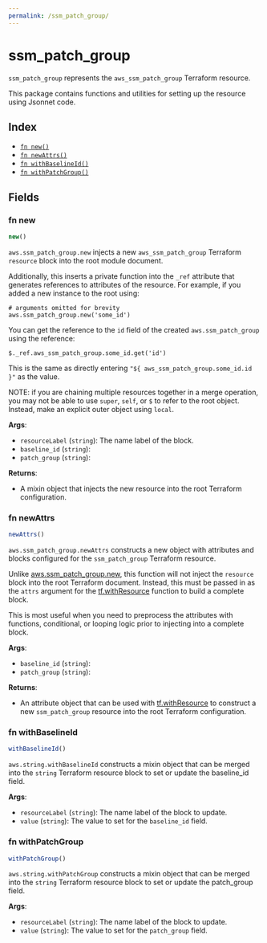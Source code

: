 ```yaml
---
permalink: /ssm_patch_group/
---
```


# ssm_patch_group

`ssm_patch_group` represents the `aws_ssm_patch_group` Terraform resource.



This package contains functions and utilities for setting up the resource using Jsonnet code.


## Index

* [`fn new()`](#fn-new)
* [`fn newAttrs()`](#fn-newattrs)
* [`fn withBaselineId()`](#fn-withbaselineid)
* [`fn withPatchGroup()`](#fn-withpatchgroup)

## Fields

### fn new

```ts
new()
```


`aws.ssm_patch_group.new` injects a new `aws_ssm_patch_group` Terraform `resource`
block into the root module document.

Additionally, this inserts a private function into the `_ref` attribute that generates references to attributes of the
resource. For example, if you added a new instance to the root using:

    # arguments omitted for brevity
    aws.ssm_patch_group.new('some_id')

You can get the reference to the `id` field of the created `aws.ssm_patch_group` using the reference:

    $._ref.aws_ssm_patch_group.some_id.get('id')

This is the same as directly entering `"${ aws_ssm_patch_group.some_id.id }"` as the value.

NOTE: if you are chaining multiple resources together in a merge operation, you may not be able to use `super`, `self`,
or `$` to refer to the root object. Instead, make an explicit outer object using `local`.

**Args**:
  - `resourceLabel` (`string`): The name label of the block.
  - `baseline_id` (`string`): 
  - `patch_group` (`string`): 

**Returns**:
- A mixin object that injects the new resource into the root Terraform configuration.


### fn newAttrs

```ts
newAttrs()
```


`aws.ssm_patch_group.newAttrs` constructs a new object with attributes and blocks configured for the `ssm_patch_group`
Terraform resource.

Unlike [aws.ssm_patch_group.new](#fn-ssm_patch_groupnew), this function will not inject the `resource`
block into the root Terraform document. Instead, this must be passed in as the `attrs` argument for the
[tf.withResource](https://github.com/tf-libsonnet/core/tree/main/docs#fn-withresource) function to build a complete block.

This is most useful when you need to preprocess the attributes with functions, conditional, or looping logic prior to
injecting into a complete block.

**Args**:
  - `baseline_id` (`string`): 
  - `patch_group` (`string`): 

**Returns**:
  - An attribute object that can be used with [tf.withResource](https://github.com/tf-libsonnet/core/tree/main/docs#fn-withresource) to construct a new `ssm_patch_group` resource into the root Terraform configuration.


### fn withBaselineId

```ts
withBaselineId()
```

`aws.string.withBaselineId` constructs a mixin object that can be merged into the `string`
Terraform resource block to set or update the baseline_id field.



**Args**:
  - `resourceLabel` (`string`): The name label of the block to update.
  - `value` (`string`): The value to set for the `baseline_id` field.


### fn withPatchGroup

```ts
withPatchGroup()
```

`aws.string.withPatchGroup` constructs a mixin object that can be merged into the `string`
Terraform resource block to set or update the patch_group field.



**Args**:
  - `resourceLabel` (`string`): The name label of the block to update.
  - `value` (`string`): The value to set for the `patch_group` field.
